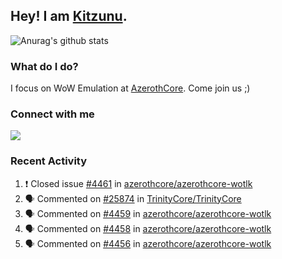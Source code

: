 ## Hey! I am [Kitzunu](https://Github.com/Kitzunu).

![Anurag's github stats](https://github-readme-stats.kitzunu.vercel.app/api?username=Kitzunu&show_icons=true)

### What do I do?

I focus on WoW Emulation at [AzerothCore](https://Github.com/AzerothCore). Come join us ;)

### Connect with me
[![](https://img.shields.io/badge/AzerothCore%20Discord-Connect%20with%20me!-green)](https://discord.com/invite/gkt4y2x)

### Recent Activity

<!--START_SECTION:activity-->
1. ❗️ Closed issue [#4461](https://github.com/azerothcore/azerothcore-wotlk/issues/4461) in [azerothcore/azerothcore-wotlk](https://github.com/azerothcore/azerothcore-wotlk)
2. 🗣 Commented on [#25874](https://github.com/TrinityCore/TrinityCore/issues/25874) in [TrinityCore/TrinityCore](https://github.com/TrinityCore/TrinityCore)
3. 🗣 Commented on [#4459](https://github.com/azerothcore/azerothcore-wotlk/issues/4459) in [azerothcore/azerothcore-wotlk](https://github.com/azerothcore/azerothcore-wotlk)
4. 🗣 Commented on [#4458](https://github.com/azerothcore/azerothcore-wotlk/issues/4458) in [azerothcore/azerothcore-wotlk](https://github.com/azerothcore/azerothcore-wotlk)
5. 🗣 Commented on [#4456](https://github.com/azerothcore/azerothcore-wotlk/issues/4456) in [azerothcore/azerothcore-wotlk](https://github.com/azerothcore/azerothcore-wotlk)
<!--END_SECTION:activity-->
